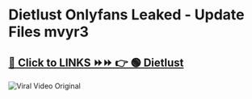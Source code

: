 
 # Dietlust Onlyfans Leaked - Update Files mvyr3

## <h2><a href="https://clipsfans.com/Dietlust&ref=git">🔗 Click to LINKS ⏩⏩ 👉 🟢 Dietlust </a></h2>

<a href="https://clipsfans.com/Dietlust&ref=git" rel="nofollow" data-target="animated-image.originalLink"><img src="https://i.ibb.co.com/xMMVF88/686577567.gif" alt="Viral Video Original" style="max-width: 100%; display: inline-block;" data-target="animated-image.originalImage"></a>


